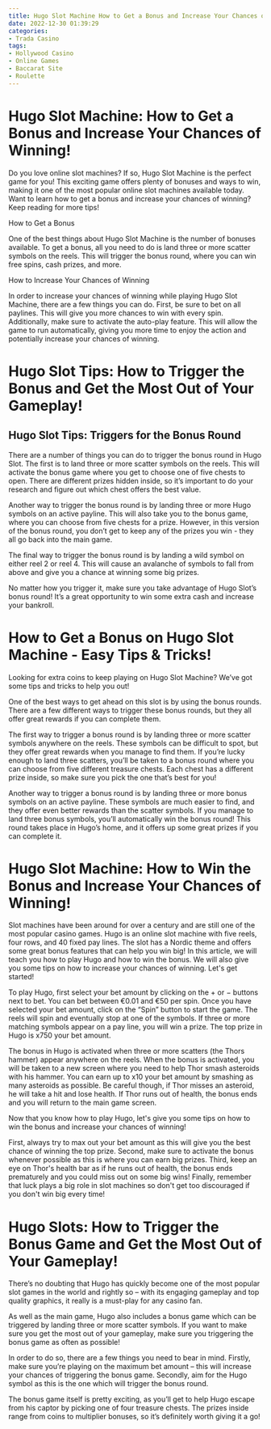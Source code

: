 ```yaml
---
title: Hugo Slot Machine How to Get a Bonus and Increase Your Chances of Winning!
date: 2022-12-30 01:39:29
categories:
- Trada Casino
tags:
- Hollywood Casino
- Online Games
- Baccarat Site
- Roulette
---
```



#  Hugo Slot Machine: How to Get a Bonus and Increase Your Chances of Winning!

Do you love online slot machines? If so, Hugo Slot Machine is the perfect game for you! This exciting game offers plenty of bonuses and ways to win, making it one of the most popular online slot machines available today. Want to learn how to get a bonus and increase your chances of winning? Keep reading for more tips!

How to Get a Bonus

One of the best things about Hugo Slot Machine is the number of bonuses available. To get a bonus, all you need to do is land three or more scatter symbols on the reels. This will trigger the bonus round, where you can win free spins, cash prizes, and more.

How to Increase Your Chances of Winning

In order to increase your chances of winning while playing Hugo Slot Machine, there are a few things you can do. First, be sure to bet on all paylines. This will give you more chances to win with every spin. Additionally, make sure to activate the auto-play feature. This will allow the game to run automatically, giving you more time to enjoy the action and potentially increase your chances of winning.

#  Hugo Slot Tips: How to Trigger the Bonus and Get the Most Out of Your Gameplay!

## Hugo Slot Tips: Triggers for the Bonus Round
There are a number of things you can do to trigger the bonus round in Hugo Slot. The first is to land three or more scatter symbols on the reels. This will activate the bonus game where you get to choose one of five chests to open. There are different prizes hidden inside, so it’s important to do your research and figure out which chest offers the best value.

Another way to trigger the bonus round is by landing three or more Hugo symbols on an active payline. This will also take you to the bonus game, where you can choose from five chests for a prize. However, in this version of the bonus round, you don’t get to keep any of the prizes you win - they all go back into the main game.

The final way to trigger the bonus round is by landing a wild symbol on either reel 2 or reel 4. This will cause an avalanche of symbols to fall from above and give you a chance at winning some big prizes.

No matter how you trigger it, make sure you take advantage of Hugo Slot’s bonus round! It’s a great opportunity to win some extra cash and increase your bankroll.

#  How to Get a Bonus on Hugo Slot Machine - Easy Tips & Tricks!

Looking for extra coins to keep playing on Hugo Slot Machine? We’ve got some tips and tricks to help you out!

One of the best ways to get ahead on this slot is by using the bonus rounds. There are a few different ways to trigger these bonus rounds, but they all offer great rewards if you can complete them.

The first way to trigger a bonus round is by landing three or more scatter symbols anywhere on the reels. These symbols can be difficult to spot, but they offer great rewards when you manage to find them. If you’re lucky enough to land three scatters, you’ll be taken to a bonus round where you can choose from five different treasure chests. Each chest has a different prize inside, so make sure you pick the one that’s best for you!

Another way to trigger a bonus round is by landing three or more bonus symbols on an active payline. These symbols are much easier to find, and they offer even better rewards than the scatter symbols. If you manage to land three bonus symbols, you’ll automatically win the bonus round! This round takes place in Hugo’s home, and it offers up some great prizes if you can complete it.

#  Hugo Slot Machine: How to Win the Bonus and Increase Your Chances of Winning!

Slot machines have been around for over a century and are still one of the most popular casino games. Hugo is an online slot machine with five reels, four rows, and 40 fixed pay lines. The slot has a Nordic theme and offers some great bonus features that can help you win big! In this article, we will teach you how to play Hugo and how to win the bonus. We will also give you some tips on how to increase your chances of winning. Let's get started!

To play Hugo, first select your bet amount by clicking on the + or − buttons next to bet. You can bet between €0.01 and €50 per spin. Once you have selected your bet amount, click on the “Spin” button to start the game. The reels will spin and eventually stop at one of the symbols. If three or more matching symbols appear on a pay line, you will win a prize. The top prize in Hugo is x750 your bet amount.

The bonus in Hugo is activated when three or more scatters (the Thors hammer) appear anywhere on the reels. When the bonus is activated, you will be taken to a new screen where you need to help Thor smash asteroids with his hammer. You can earn up to x10 your bet amount by smashing as many asteroids as possible. Be careful though, if Thor misses an asteroid, he will take a hit and lose health. If Thor runs out of health, the bonus ends and you will return to the main game screen.

Now that you know how to play Hugo, let's give you some tips on how to win the bonus and increase your chances of winning!

First, always try to max out your bet amount as this will give you the best chance of winning the top prize. Second, make sure to activate the bonus whenever possible as this is where you can earn big prizes. Third, keep an eye on Thor's health bar as if he runs out of health, the bonus ends prematurely and you could miss out on some big wins! Finally, remember that luck plays a big role in slot machines so don't get too discouraged if you don't win big every time!

#  Hugo Slots: How to Trigger the Bonus Game and Get the Most Out of Your Gameplay!

There’s no doubting that Hugo has quickly become one of the most popular slot games in the world and rightly so – with its engaging gameplay and top quality graphics, it really is a must-play for any casino fan.

As well as the main game, Hugo also includes a bonus game which can be triggered by landing three or more scatter symbols. If you want to make sure you get the most out of your gameplay, make sure you triggering the bonus game as often as possible!

In order to do so, there are a few things you need to bear in mind. Firstly, make sure you’re playing on the maximum bet amount – this will increase your chances of triggering the bonus game. Secondly, aim for the Hugo symbol as this is the one which will trigger the bonus round.

The bonus game itself is pretty exciting, as you’ll get to help Hugo escape from his captor by picking one of four treasure chests. The prizes inside range from coins to multiplier bonuses, so it’s definitely worth giving it a go!